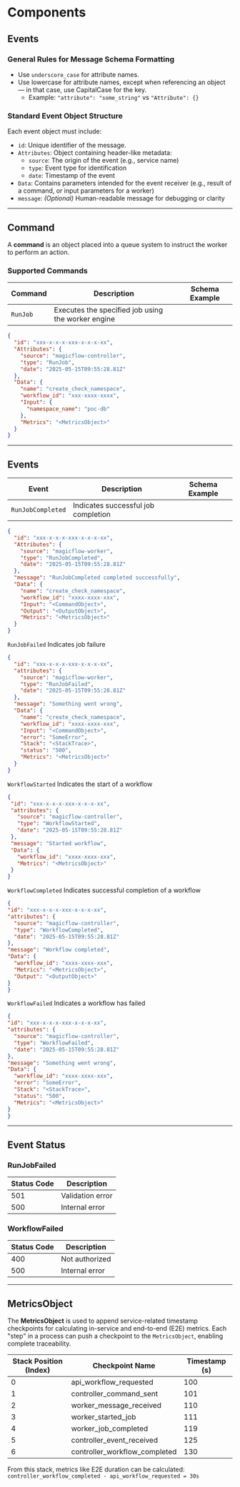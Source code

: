 # Components

## Events

### General Rules for Message Schema Formatting

- Use `underscore_case` for attribute names.
- Use lowercase for attribute names, except when referencing an object — in that case, use CapitalCase for the key.
  - Example: `"attribute": "some_string"` vs `"Attribute": {}`

### Standard Event Object Structure

Each event object must include:

- `id`: Unique identifier of the message.
- `Attributes`: Object containing header-like metadata:
  - `source`: The origin of the event (e.g., service name)
  - `type`: Event type for identification
  - `date`: Timestamp of the event
- `Data`: Contains parameters intended for the event receiver (e.g., result of a command, or input parameters for a worker)
- `message`: _(Optional)_ Human-readable message for debugging or clarity

---

## Command

A **command** is an object placed into a queue system to instruct the worker to perform an action.

### Supported Commands

| Command | Description | Schema Example |
|---------|-------------|----------------|
| `RunJob` | Executes the specified job using the worker engine | 
```json
{
  "id": "xxx-x-x-x-xxx-x-x-x-xx",
  "Attributes": {
    "source": "magicflow-controller",
    "type": "RunJob",
    "date": "2025-05-15T09:55:28.81Z"
  },
  "Data": {
    "name": "create_check_namespace",
    "workflow_id": "xxx-xxxx-xxxx",
    "Input": {
      "namespace_name": "poc-db"
    },
    "Metrics": "<MetricsObject>"
  }
}
``` 


---

## Events

| Event | Description | Schema Example |
|-------|-------------|----------------|
| `RunJobCompleted` | Indicates successful job completion | |
```json
{
  "id": "xxx-x-x-x-xxx-x-x-x-xx",
  "Attributes": {
    "source": "magicflow-worker",
    "type": "RunJobCompleted",
    "date": "2025-05-15T09:55:28.81Z"
  },
  "message": "RunJobCompleted completed successfully",
  "Data": {
    "name": "create_check_namespace",
    "workflow_id": "xxxx-xxxx-xxx",
    "Input": "<CommandObject>",
    "Output": "<OutputObject>",
    "Metrics": "<MetricsObject>"
  }
}
``` 
 `RunJobFailed`  Indicates job failure 
```json
{
  "id": "xxx-x-x-x-xxx-x-x-x-xx",
  "attributes": {
    "source": "magicflow-worker",
    "type": "RunJobFailed",
    "date": "2025-05-15T09:55:28.81Z"
  },
  "message": "Something went wrong",
  "Data": {
    "name": "create_check_namespace",
    "workflow_id": "xxxx-xxxx-xxx",
    "Input": "<CommandObject>",
    "error": "SomeError",
    "Stack": "<StackTrace>",
    "status": "500",
    "Metrics": "<MetricsObject>"
  }
}
``` 
 `WorkflowStarted`  Indicates the start of a workflow  
 ```json
{
  "id": "xxx-x-x-x-xxx-x-x-x-xx",
  "attributes": {
    "source": "magicflow-controller",
    "type": "WorkflowStarted",
    "date": "2025-05-15T09:55:28.81Z"
  },
  "message": "Started workflow",
  "Data": {
    "workflow_id": "xxxx-xxxx-xxx",
    "Metrics": "<MetricsObject>"
  }
}
``` 
 `WorkflowCompleted`  Indicates successful completion of a workflow 
  ```json
{
  "id": "xxx-x-x-x-xxx-x-x-x-xx",
  "attributes": {
    "source": "magicflow-controller",
    "type": "WorkflowCompleted",
    "date": "2025-05-15T09:55:28.81Z"
  },
  "message": "Workflow completed",
  "Data": {
    "workflow_id": "xxxx-xxxx-xxx",
    "Metrics": "<MetricsObject>",
    "Output": "<OutputObject>"
  }
}
``` 
 `WorkflowFailed`  Indicates a workflow has failed 
  ```json
{
  "id": "xxx-x-x-x-xxx-x-x-x-xx",
  "attributes": {
    "source": "magicflow-controller",
    "type": "WorkflowFailed",
    "date": "2025-05-15T09:55:28.81Z"
  },
  "message": "Something went wrong",
  "Data": {
    "workflow_id": "xxxx-xxxx-xxx",
    "error": "SomeError",
    "Stack": "<StackTrace>",
    "status": "500",
    "Metrics": "<MetricsObject>"
  }
}
``` 

---

## Event Status

### RunJobFailed

| Status Code | Description |
|-------------|-------------|
| 501         | Validation error |
| 500         | Internal error   |

### WorkflowFailed

| Status Code | Description      |
|-------------|------------------|
| 400         | Not authorized   |
| 500         | Internal error   |

---

## MetricsObject

The **MetricsObject** is used to append service-related timestamp checkpoints for calculating in-service and end-to-end (E2E) metrics. Each "step" in a process can push a checkpoint to the `MetricsObject`, enabling complete traceability.

| Stack Position (Index) | Checkpoint Name             | Timestamp (s) |
|------------------------|-----------------------------|---------------|
| 0                      | api_workflow_requested      | 100           |
| 1                      | controller_command_sent     | 101           |
| 2                      | worker_message_received     | 110           |
| 3                      | worker_started_job          | 111           |
| 4                      | worker_job_completed        | 119           |
| 5                      | controller_event_received   | 125           |
| 6                      | controller_workflow_completed | 130         |

From this stack, metrics like E2E duration can be calculated:  
`controller_workflow_completed - api_workflow_requested = 30s`
